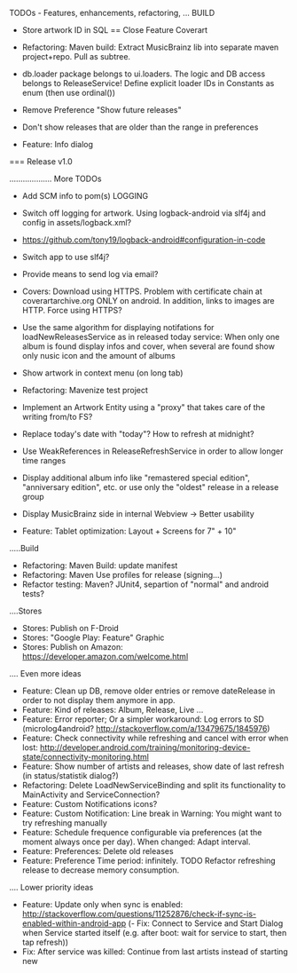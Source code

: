 TODOs - Features, enhancements, refactoring, ...
BUILD
- Store artwork ID in SQL
== Close Feature Coverart

- Refactoring: Maven build: Extract MusicBrainz lib into separate maven project+repo. Pull as subtree.

- db.loader package belongs to ui.loaders. The logic and DB access belongs to ReleaseService! Define explicit loader IDs in Constants as enum (then use ordinal())

- Remove Preference "Show future releases"
- Don't show releases that are older than the range in preferences

- Feature: Info dialog

=== Release v1.0


................... More TODOs
- Add SCM info to pom(s)
LOGGING 
- Switch off logging for artwork. Using logback-android via slf4j and config in assets/logback.xml?
- https://github.com/tony19/logback-android#configuration-in-code
- Switch app to use slf4j?
- Provide means to send log via email?

- Covers: Download using HTTPS. Problem with certificate chain at coverartarchive.org ONLY on android. In addition, links to images are HTTP. Force using HTTPS?

- Use the same algorithm for displaying notifations for loadNewReleasesService as in released today service: When only one album is found display infos and cover, when several are found show only nusic icon and the amount of albums
- Show artwork in context menu (on long tab)

- Refactoring: Mavenize test project
- Implement an Artwork Entity using a "proxy" that takes care of the writing from/to FS?
- Replace today's date with "today"? How to refresh at midnight?
- Use WeakReferences in ReleaseRefreshService in order to allow longer time ranges
- Display additional album info like "remastered special edition", "anniversary edition", etc. or use only the "oldest" release in a release group
- Display MusicBrainz side in internal Webview -> Better usability
- Feature: Tablet optimization: Layout + Screens for 7" + 10"

.....Build
- Refactoring: Maven Build: update manifest
- Refactoring: Maven Use profiles for release (signing...)
- Refactor testing: Maven? JUnit4, separtion of "normal" and android tests?

....Stores
- Stores: Publish on F-Droid
- Stores: "Google Play: Feature" Graphic
- Stores: Publish on Amazon: https://developer.amazon.com/welcome.html


.... Even more ideas
- Feature: Clean up DB, remove older entries or remove dateRelease in order to not display them anymore in app.
- Feature: Kind of releases: Album, Release, Live ...
- Feature: Error reporter; Or a simpler workaround: Log errors to SD (microlog4android? http://stackoverflow.com/a/13479675/1845976)
- Feature: Check connectivity while refreshing and cancel with error when lost: http://developer.android.com/training/monitoring-device-state/connectivity-monitoring.html
- Feature: Show number of artists and releases, show date of last refresh (in status/statistik dialog?)
- Refactoring: Delete LoadNewServiceBinding and split its functionality to MainActivity and  ServiceConnection?
- Feature: Custom Notifications icons?
- Feature: Custom Notification: Line break in Warning: You might want to try refreshing manually
- Feature: Schedule frequence configurable via preferences (at the moment always once per day). When changed: Adapt interval.
- Feature: Preferences: Delete old releases
- Feature: Preference Time period: infinitely. TODO Refactor refreshing release to decrease memory consumption.

.... Lower priority ideas
- Feature: Update only when sync is enabled: http://stackoverflow.com/questions/11252876/check-if-sync-is-enabled-within-android-app
(- Fix: Connect to Service and Start Dialog when Service started itself (e.g. after boot: wait for service to start, then tap refresh)) 
- Fix: After service was killed: Continue from last artists instead of starting new



